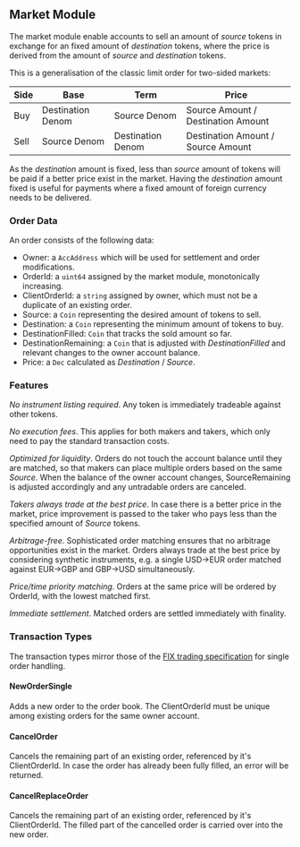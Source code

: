 ## Market Module

The market module enable accounts to sell an amount of *source* tokens in exchange for an fixed amount of *destination* tokens, where the price is derived from the amount of *source* and *destination* tokens.

This is a generalisation of the classic limit order for two-sided markets:

| Side | Base | Term | Price |
|------|------|------|-------|
| Buy  | Destination Denom | Source Denom | Source Amount / Destination Amount |
| Sell | Source Denom | Destination Denom | Destination Amount / Source Amount |

As the *destination* amount is fixed, less than *source* amount of tokens will be paid if a better price exist in the market. Having the *destination* amount fixed is useful for payments where a fixed amount of foreign currency needs to be delivered.

### Order Data

An order consists of the following data:

* Owner: a `AccAddress` which will be used for settlement and order modifications.
* OrderId: a `uint64` assigned by the market module, monotonically increasing.
* ClientOrderId: a `string` assigned by owner, which must not be a duplicate of an existing order.
* Source: a `Coin` representing the desired amount of tokens to sell.
* Destination: a `Coin` representing the minimum amount of tokens to buy.
* DestinationFilled: `Coin` that tracks the sold amount so far.
* DestinationRemaining: a `Coin` that is adjusted with *DestinationFilled* and relevant changes to the owner account balance.
* Price: a `Dec` calculated as *Destination* / *Source*.

### Features

*No instrument listing required*. Any token is immediately tradeable against other tokens.

*No execution fees*. This applies for both makers and takers, which only need to pay the standard transaction costs.

*Optimized for liquidity*. Orders do not touch the account balance until they are matched, so that makers can place multiple orders based on the same *Source*.
When the balance of the owner account changes, SourceRemaining is adjusted accordingly and any untradable orders are canceled. 

*Takers always trade at the best price*. In case there is a better price in the market, price improvement is passed to the taker who pays less than the specified amount of *Source* tokens.

*Arbitrage-free*. Sophisticated order matching ensures that no arbitrage opportunities exist in the market. Orders always trade at the best price by considering synthetic instruments, e.g. a single USD->EUR order matched against EUR->GBP and GBP->USD simultaneously.

*Price/time priority matching*. Orders at the same price will be ordered by OrderId, with the lowest matched first.  

*Immediate settlement*. Matched orders are settled immediately with finality.

### Transaction Types

The transaction types mirror those of the [FIX trading specification](https://www.fixtrading.org/online-specification/business-area-trade/) for single order handling.

#### NewOrderSingle
Adds a new order to the order book. The ClientOrderId must be unique among existing orders for the same owner account.

#### CancelOrder
Cancels the remaining part of an existing order, referenced by it's ClientOrderId. In case the order has already been fully filled, an error will be returned. 

#### CancelReplaceOrder
Cancels the remaining part of an existing order, referenced by it's ClientOrderId. The filled part of the cancelled order is carried over into the new order.
